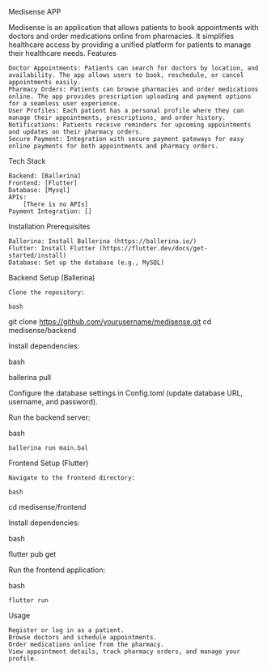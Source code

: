 Medisense APP

Medisense is an application that allows patients to book appointments with doctors and order medications online from pharmacies. It simplifies healthcare access by providing a unified platform for patients to manage their healthcare needs.
Features

    Doctor Appointments: Patients can search for doctors by location, and availability. The app allows users to book, reschedule, or cancel appointments easily.
    Pharmacy Orders: Patients can browse pharmacies and order medications online. The app provides prescription uploading and payment options for a seamless user experience.
    User Profiles: Each patient has a personal profile where they can manage their appointments, prescriptions, and order history.
    Notifications: Patients receive reminders for upcoming appointments and updates on their pharmacy orders.
    Secure Payment: Integration with secure payment gateways for easy online payments for both appointments and pharmacy orders.

Tech Stack

    Backend: [Ballerina]
    Frontend: [Flutter]
    Database: [Mysql]
    APIs:
        [There is no APIs]
    Payment Integration: []


Installation
Prerequisites

    Ballerina: Install Ballerina (https://ballerina.io/)
    Flutter: Install Flutter (https://flutter.dev/docs/get-started/install)
    Database: Set up the database (e.g., MySQL)

Backend Setup (Ballerina)

    Clone the repository:
    
    bash
git clone https://github.com/yourusername/medisense.git
cd medisense/backend

Install dependencies:

bash

ballerina pull

Configure the database settings in Config.toml (update database URL, username, and password).

Run the backend server:

bash

    ballerina run main.bal

Frontend Setup (Flutter)

    Navigate to the frontend directory:

    bash

cd medisense/frontend

Install dependencies:

bash

flutter pub get

Run the frontend application:

bash

    flutter run

Usage

    Register or log in as a patient.
    Browse doctors and schedule appointments.
    Order medications online from the pharmacy.
    View appointment details, track pharmacy orders, and manage your profile.

